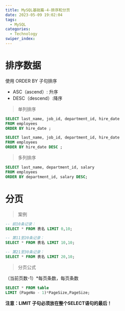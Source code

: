 ```yaml
---
title: MySQL基础篇-4-排序和分页
date: 2023-05-09 19:02:04
tags: 
  - MySQL
categories: 
  - Technology
swiper_index: 
---
```


# 排序数据

使用 ORDER BY 子句排序  

* ASC（ascend）: 升序 
* DESC（descend）:降序 

> 单列排序

```sql
SELECT last_name, job_id, department_id, hire_date
FROM employees
ORDER BY hire_date ;

SELECT last_name, job_id, department_id, hire_date
FROM employees
ORDER BY hire_date DESC ;
```

> 多列排序

```sql
SELECT last_name, department_id, salary
FROM employees
ORDER BY department_id, salary DESC;
```

# 分页

> 案例

```sql
-- 前10条记录：
SELECT * FROM 表名 LIMIT 0,10;

-- 第11至20条记录：
SELECT * FROM 表名 LIMIT 10,10;

-- 第21至30条记录：
SELECT * FROM 表名 LIMIT 20,10;
```

> 分页公式

 （当前页数-1）*每页条数，每页条数 

```sql
SELECT * FROM table
LIMIT (PageNo - 1)*PageSize,PageSize;
```

 **注意：LIMIT 子句必须放在整个SELECT语句的最后！** 

